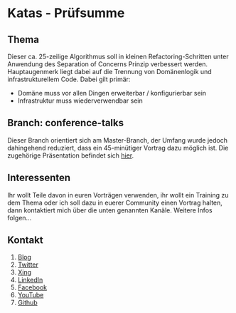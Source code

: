 Katas - Prüfsumme
==================
## Thema
Dieser ca. 25-zeilige Algorithmus soll in kleinen Refactoring-Schritten unter Anwendung des Separation of Concerns Prinzip verbessert werden.
Hauptaugenmerk liegt dabei auf die Trennung von Domänenlogik und infrastrukturellem Code. Dabei gilt primär:

- Domäne muss vor allen Dingen erweiterbar / konfigurierbar sein
- Infrastruktur muss wiederverwendbar sein


## Branch: conference-talks
Dieser Branch orientiert sich am Master-Branch, der Umfang wurde jedoch dahingehend reduziert, dass ein 45-minütiger Vortrag dazu möglich ist.
Die zugehörige Präsentation befindet sich [hier](https://speakerdeck.com/uli_armbruster/separation-of-concerns).


## Interessenten
Ihr wollt Teile davon in euren Vorträgen verwenden, ihr wollt ein Training zu dem Thema oder ich soll dazu in euerer Community einen Vortrag halten, dann kontaktiert mich über die unten genannten Kanäle.
Weitere Infos folgen...


## Kontakt
1. [Blog](https://e.co-IT.eu/uli-armbruster/blog)
2. [Twitter](https://e.co-IT.eu/uli-armbruster/twitter)
3. [Xing](https://e.co-IT.eu/uli-armbruster/xing)
4. [LinkedIn](https://e.co-IT.eu/uli-armbruster/xing)
5. [Facebook](https://e.co-IT.eu/uli-armbruster/facebook)
6. [YouTube](https://e.co-IT.eu/uli-armbruster/youtube)
7. [Github](https://e.co-IT.eu/uli-armbruster/github)